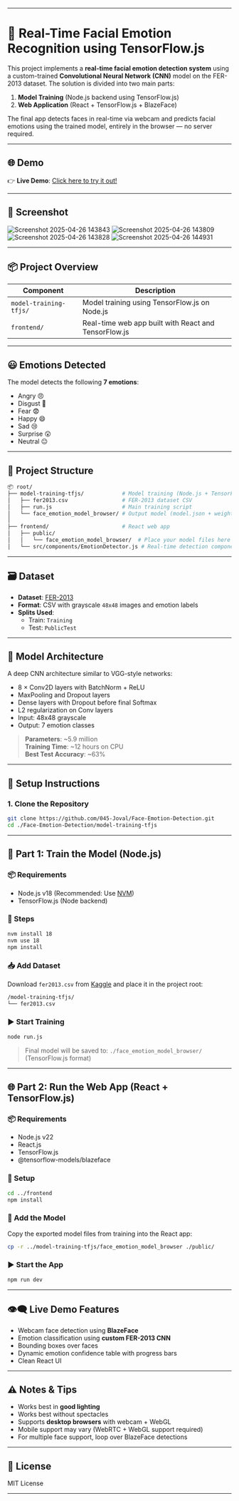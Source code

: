 
---

# 🧠 Real-Time Facial Emotion Recognition using TensorFlow.js

This project implements a **real-time facial emotion detection system** using a custom-trained **Convolutional Neural Network (CNN)** model on the FER-2013 dataset. The solution is divided into two main parts:

1. **Model Training** (Node.js backend using TensorFlow.js)
2. **Web Application** (React + TensorFlow.js + BlazeFace)

The final app detects faces in real-time via webcam and predicts facial emotions using the trained model, entirely in the browser — no server required.

---

## 🌐 Demo

👉 **Live Demo**: [Click here to try it out!](https://680f994d6388630c93639d2a--peaceful-choux-f0865a.netlify.app/) 

---

## 📸 Screenshot

![Screenshot 2025-04-26 143843](https://github.com/user-attachments/assets/4048713a-2152-43e7-b3e4-fc63ffe1728d)
![Screenshot 2025-04-26 143809](https://github.com/user-attachments/assets/70e50aee-00b2-42f0-a00a-6e0bdf34b136)
![Screenshot 2025-04-26 143828](https://github.com/user-attachments/assets/94cdac3e-e983-4b83-a392-894423c4a9c5)
![Screenshot 2025-04-26 144931](https://github.com/user-attachments/assets/f75f689b-2c61-491b-98f9-bef02bad318d)

---

## 📦 Project Overview

| Component     | Description |
|---------------|-------------|
| `model-training-tfjs/` | Model training using TensorFlow.js on Node.js |
| `frontend/`  | Real-time web app built with React and TensorFlow.js |

---

## 😃 Emotions Detected

The model detects the following **7 emotions**:
- Angry 😠
- Disgust 🤢
- Fear 😨
- Happy 😄
- Sad 😢
- Surprise 😲
- Neutral 😐

---

## 📁 Project Structure

```bash
📦 root/
├── model-training-tfjs/            # Model training (Node.js + TensorFlow.js)
│   ├── fer2013.csv                 # FER-2013 dataset CSV
│   ├── run.js                      # Main training script
│   └── face_emotion_model_browser/ # Output model (model.json + weights.bin)
│
├── frontend/                       # React web app
│   ├── public/
│   │   └── face_emotion_model_browser/  # Place your model files here
│   └── src/components/EmotionDetector.js # Real-time detection component
```

---

## 🗃 Dataset

- **Dataset**: [FER-2013](https://www.kaggle.com/datasets/deadskull7/fer2013)
- **Format**: CSV with grayscale `48x48` images and emotion labels
- **Splits Used**:  
  - Train: `Training`
  - Test: `PublicTest`

---

## 🧠 Model Architecture

A deep CNN architecture similar to VGG-style networks:

- 8 × Conv2D layers with BatchNorm + ReLU
- MaxPooling and Dropout layers
- Dense layers with Dropout before final Softmax
- L2 regularization on Conv layers
- Input: 48x48 grayscale
- Output: 7 emotion classes

> **Parameters**: ~5.9 million  
> **Training Time**: ~12 hours on CPU  
> **Best Test Accuracy**: ~63%

---

## 🔧 Setup Instructions

### 1. Clone the Repository
```bash
git clone https://github.com/045-Joval/Face-Emotion-Detection.git
cd ./Face-Emotion-Detection/model-training-tfjs
```

---

## 🚀 Part 1: Train the Model (Node.js)

### 📦 Requirements
- Node.js v18 (Recommended: Use [NVM](https://github.com/nvm-sh/nvm))
- TensorFlow.js (Node backend)

### 🔧 Steps

```bash
nvm install 18
nvm use 18
npm install
```

### 📥 Add Dataset

Download `fer2013.csv` from [Kaggle](https://www.kaggle.com/datasets/deadskull7/fer2013) and place it in the project root:

```bash
/model-training-tfjs/
└── fer2013.csv
```

### ▶️ Start Training

```bash
node run.js
```

> Final model will be saved to: `./face_emotion_model_browser/` (TensorFlow.js format)

---

## 🌐 Part 2: Run the Web App (React + TensorFlow.js)

### 📦 Requirements
- Node.js v22
- React.js
- TensorFlow.js
- @tensorflow-models/blazeface

### 🔧 Setup

```bash
cd ../frontend
npm install
```

### 📂 Add the Model

Copy the exported model files from training into the React app:

```bash
cp -r ../model-training-tfjs/face_emotion_model_browser ./public/
```

### ▶️ Start the App

```bash
npm run dev
```

---

## 👁️‍🗨️ Live Demo Features

- Webcam face detection using **BlazeFace**
- Emotion classification using **custom FER-2013 CNN**
- Bounding boxes over faces
- Dynamic emotion confidence table with progress bars
- Clean React UI

---

## ⚠️ Notes & Tips

- Works best in **good lighting**
- Works best without spectacles
- Supports **desktop browsers** with webcam + WebGL
- Mobile support may vary (WebRTC + WebGL support required)
- For multiple face support, loop over BlazeFace detections

---

## 📄 License

MIT License

---

